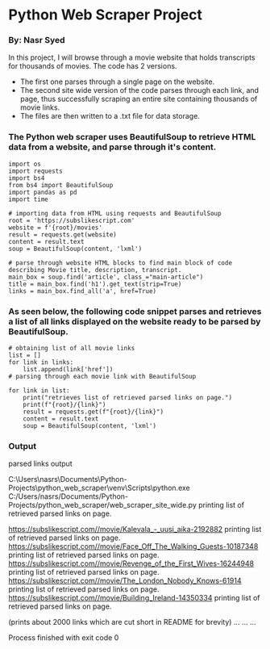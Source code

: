 # Python Web Scraper Project
### By: Nasr Syed

In this project, I will browse through a movie website that holds transcripts for thousands of movies. The code has 2 versions. 

- The first one parses through a single page on the website. 
- The second site wide version of the code parses through each link, and page, thus successfully scraping an entire site containing thousands of movie links. 
- The files are then written to a .txt file for data storage. 

### The Python web scraper uses BeautifulSoup to retrieve HTML data from a website, and parse through it's content.
```
import os
import requests
import bs4
from bs4 import BeautifulSoup
import pandas as pd
import time

# importing data from HTML using requests and BeautifulSoup
root = 'https://subslikescript.com'
website = f'{root}/movies'
result = requests.get(website)
content = result.text
soup = BeautifulSoup(content, 'lxml')

# parse through website HTML blocks to find main block of code describing Movie title, description, transcript.
main_box = soup.find('article', class_="main-article")
title = main_box.find('h1').get_text(strip=True)
links = main_box.find_all('a', href=True)
```

### As seen below, the following code snippet parses and retrieves a list of all links displayed on the website ready to be parsed by BeautifulSoup.
```
# obtaining list of all movie links
list = []
for link in links:
    list.append(link['href'])
# parsing through each movie link with BeautifulSoup

for link in list:
    print("retrieves list of retrieved parsed links on page.")
    print(f"{root}/{link}")
    result = requests.get(f"{root}/{link}")
    content = result.text
    soup = BeautifulSoup(content, 'lxml')
```
### Output
parsed links output 

C:\Users\nasrs\Documents\Python-Projects\python_web_scraper\venv\Scripts\python.exe C:/Users/nasrs/Documents/Python-Projects/python_web_scraper/web_scraper_site_wide.py
printing list of retrieved parsed links on page.

https://subslikescript.com//movie/Kalevala_-_uusi_aika-2192882
printing list of retrieved parsed links on page.
https://subslikescript.com//movie/Face_Off_The_Walking_Guests-10187348
printing list of retrieved parsed links on page.
https://subslikescript.com//movie/Revenge_of_the_First_Wives-16244948
printing list of retrieved parsed links on page.
https://subslikescript.com//movie/The_London_Nobody_Knows-61914
printing list of retrieved parsed links on page.
https://subslikescript.com//movie/Building_Ireland-14350334
printing list of retrieved parsed links on page.

(prints about 2000 links which are cut short in README for brevity)
...
...
...

Process finished with exit code 0

